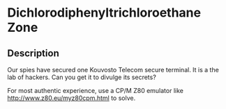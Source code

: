 # Dichlorodiphenyltrichloroethane Zone

## Description

Our spies have secured one Kouvosto Telecom secure terminal. It is a the lab of hackers. Can you get it to divulge its secrets?

For most authentic experience, use a CP/M Z80 emulator like http://www.z80.eu/myz80cpm.html to solve.